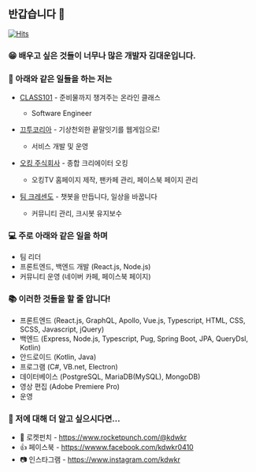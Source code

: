 ## 반갑습니다 👋

[![Hits](https://hits.seeyoufarm.com/api/count/incr/badge.svg?url=https%3A%2F%2Fgithub.com%2Fkdwkr)](https://github.com/kdwkr)

### 😁 배우고 싶은 것들이 너무나 많은 개발자 김대운입니다.

### 🤪 아래와 같은 일들을 하는 저는

- [CLASS101](https://class101.net) - 준비물까지 챙겨주는 온라인 클래스
  - Software Engineer
  
- [끄투코리아](https://kkutu.co.kr) - 기상천외한 끝말잇기를 웹게임으로!
  - 서비스 개발 및 운영

- [오킹 주식회사](https://oking.kr) - 종합 크리에이터 오킹
  - 오킹TV 홈페이지 제작, 팬카페 관리, 페이스북 페이지 관리

- [팀 크레센도](https://team-crescendo.me) - 챗봇을 만듭니다, 일상을 바꿉니다
  - 커뮤니티 관리, 크시봇 유지보수

### 💻 주로 아래와 같은 일을 하며
- 팀 리더
- 프론트엔드, 백엔드 개발 (React.js, Node.js)
- 커뮤니티 운영 (네이버 카페, 페이스북 페이지)

### 📚 이러한 것들을 할 줄 압니다!
- 프론트엔드 (React.js, GraphQL, Apollo, Vue.js, Typescript, HTML, CSS, SCSS, Javascript, jQuery)
- 백엔드 (Express, Node.js, Typescript, Pug, Spring Boot, JPA, QueryDsl, Kotlin)
- 안드로이드 (Kotlin, Java)
- 프로그램 (C#, VB.net, Electron)
- 데이터베이스 (PostgreSQL, MariaDB(MySQL), MongoDB)
- 영상 편집 (Adobe Premiere Pro)
- 운영

### 🤔 저에 대해 더 알고 싶으시다면...
- 🚀 로켓펀치 - https://www.rocketpunch.com/@kdwkr
- 👍 페이스북 - https://wwww.facebook.com/kdwkr0410
- 📷 인스타그램 - https://www.instagram.com/kdwkr
